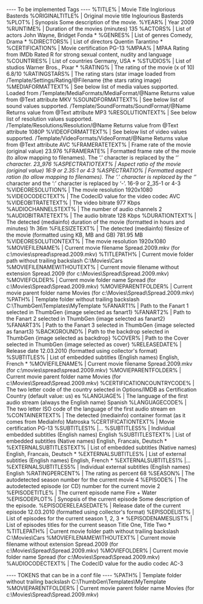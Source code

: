 ---- To be implemented Tags ----
 %TITLE%								|	Movie Title 	Inglorious Basterds
 %ORIGINALTITLE%							|	Original movie title 	Inglourious Basterds
 %PLOT%									|	Synopsis 	Some description of the movie.
 %YEAR%									|	Year 	2009
 %RUNTIME%                                                              |	Duration of the movies (minutes) 	135
 %ACTORS%								|	List of actors 	John Wayne, Bridget Fonda *
 %GENRES%								|	List of genres 	Comedy, Drama *
 %DIRECTORS%								|	List of directors 	Quentin Tarantino *
 %CERTIFICATION%							|	Movie certification 	PG-13
 %MPAA%									|	MPAA Rating from IMDb 	Rated R for strong sexual content, nudity and language
 %COUNTRIES%								|	List of countries 	Germany, USA *
 %STUDIOS%								|	List of studios 	Warner Bros., Pixar *
 %RATING%								|	The rating of the movie (x of 10) 	6.8/10
 %RATINGSTARS%								|	The rating stars (star image loaded from /Template/Settings/Rating/@Filename 	{the stars rating image}
 %MEDIAFORMATTEXT%                                                      |	See below list of media values supported. Loaded from /Template/MediaFormats/MediaFormat/@Name Returns value from @Text attribute 	MKV
 %SOUNDFORMATTEXT%                                                      |	See below list of sound values supported. /Template/SoundFormats/SoundFormat/@Name Returns value from @Text attribute 	MP3
 %RESOLUTIONTEXT%							|	See below list of resolution values supported. /Template/Resolutions/Resolution/@Name Returns value from @Text attribute 	1080P
 %VIDEOFORMATTEXT%                                                      |	See below list of video values supported. /Template/VideoFormats/VideoFormat/@Name Returns value from @Text attribute 	AVC
 %FRAMERATETEXT%							|	Frame rate of the movie (original value) 	23.976
 %FRAMERATE%								|	Formatted frame rate of the movie (to allow mapping to filenames). The ‘.’ character is replaced by the ‘_’ character. 	23_976
 %ASPECTRATIOTEXT%                                                      |	Aspect ratio of the movie (original value) 	16:9 or 2.35:1 or 4:3
 %ASPECTRATIO%								|	Formatted aspect ration (to allow mapping to filenames). The ‘.’ character is replaced by the ‘_’ character and the ‘:’ character is replaced by ‘-’. 	16-9 or 2_35-1 or 4-3
 %VIDEORESOLUTION%                                                      |	The movie resolution 	1920x1080
 %VIDEOCODECTEXT%							|	The CodecID value for the video codec 	AVC
 %VIDEOBITRATETEXT%                                                     |	The video bitrate 	977 Kbps
 %AUDIOCHANNELSTEXT%                                                    |	The number of audio channels 	2
 %AUDIOBITRATETEXT%                                                     |	The audio bitrate 	128 Kbps
 %DURATIONTEXT%								|	The detected (mediainfo) duration of the movie (formatted in hours and minutes) 	1h 36m
 %FILESIZETEXT%								|	The detected (mediainfo) filesize of the movie (formatted using KB, MB and GB) 	781.95 MB
 %VIDEORESOLUTIONTEXT%                                                  |	The movie resolution 	1920x1080
 %MOVIEFILENAME%							|	Current movie filename 	Spread.2009.mkv (for c:\movies\spread\spread.2009.mkv)
 %TITLEPATH%								|	Current movie folder path without trailing backslash 	C:\Movies\Cars
 %MOVIEFILENAMEWITHOUTEXT%                                              |	Current movie filename without extension 	Spread.2009 (for c:\Movies\Spread\Spread.2009.mkv)
 %MOVIEFOLDER%								|	Current movie folder name 	Spread (for c:\Movies\Spread\Spread.2009.mkv)
 %MOVIEPARENTFOLDER%                                                    |	Current movie parent folder name 	Movies (for c:\Movies\Spread\Spread.2009.mkv)
 %PATH%									|	Template folder without trailing backslash 	 C:\ThumbGen\Templates\MyTemplate
 %FANART1%								|	Path to the Fanart 1 selected in ThumbGen 	{image selected as fanart1}
 %FANART2%								|	Path to the Fanart 2 selected in ThumbGen 	{image selected as fanart2}
 %FANART3%								|	Path to the Fanart 3 selected in ThumbGen 	{image selected as fanart3}
 %BACKGROUND%								|	Path to the backdrop selected in ThumbGen 	{image selected as backdrop}
 %COVER%								|	Path to the Cover selected in ThumbGen 	{image selected as cover}
 %RELEASEDATE%								|	Release date 	12.03.2010 (formatted using collector's format)
 %SUBTITLES%								|	List of embedded subtitles (English names) 	English, French *
 %MOVIEFILENAME%							|	Current movie filename 	Spread.2009.mkv (for c:\movies\spread\spread.2009.mkv)
 %MOVIEPARENTFOLDER%                                                    |	Current movie parent folder name 	Movies (for c:\Movies\Spread\Spread.2009.mkv)
 %CERTIFICATIONCOUNTRYCODE%                                             |	The two letter code of the country selected in Options/IMDB as Certification Country (default value: us) 	es 
 %LANGUAGE%								|	The language of the first audio stream (always the English name) 	Spanish
 %LANGUAGECODE%								|	The two letter ISO code of the language of the first audio stream 	en
 %CONTAINERTEXT%							|	The detected (mediainfo) container format (as it comes from MediaInfo) 	Matroska
 %CERTIFICATIONTEXT%                                                    |	Movie certification 	PG-13
 %SUBTITLES1%                               |… %SUBTITLES5%		|	Individual embedded subtitles (English names) 	English
 %SUBTITLESTEXT%							|	List of embedded subtitles (Native names) 	English, Francais, Deutsch *
 %EXTERNALSUBTITLESTEXT%                                                |	List of embedded subtitles (Native names) 	English, Francais, Deutsch *
 %EXTERNALSUBTITLES%                                                    |	List of external subtitles (English names) 	English, French *
 %EXTERNALSUBTITLES1%                       |… %EXTERNALSUBTITLES5%	|	Individual external subtitles (English names) 	English
 %RATINGPERCENT%							|	The rating as percent 	68
 %SEASON%								|	The autodetected season number for the current movie 	4
 %EPISODE%								|	The autodetected episode (or CD) number for the current movie 	2
 %EPISODETITLE%								|	The current episode name 	Fire + Water
 %EPISODEPLOT%								|	Synopsis of the current episode 	Some description of the episode.
 %EPISODERELEASEDATE%                                                   |	Release date of the current episode 	12.03.2010 (formatted using collector's format)
 %EPISODELIST%								|	List of episodes for the current season 	1, 2, 3 *
 %EPISODENAMESLIST%                                                     |	List of episodes titles for the current season 	Title One, Title Two *
 %TITLEPATH%								|	Current movie folder path without trailing backslash 	C:\Movies\Cars
 %MOVIEFILENAMEWITHOUTEXT%                                              |	Current movie filename without extension 	Spread.2009 (for c:\Movies\Spread\Spread.2009.mkv)
 %MOVIEFOLDER%								|	Current movie folder name 	Spread (for c:\Movies\Spread\Spread.2009.mkv)
 %AUDIOCODECTEXT%							|	The CodecID value for the audio codec 	AC-3

---- TOKENS that can be in a conf file ----
 %PATH%									|	Template folder without trailing backslash 	 C:\ThumbGen\Templates\MyTemplate
 %MOVIEPARENTFOLDER%                                                    |	Current movie parent folder name 	Movies (for c:\Movies\Spread\Spread.2009.mkv)
